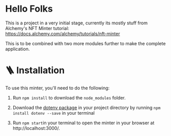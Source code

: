 # Hello Folks
This is a project in a very initial stage, currently its mostly stuff from Alchemy's NFT Minter tutorial: https://docs.alchemy.com/alchemy/tutorials/nft-minter

This is to be combined with two more modules further to make the complete application. 

# 🪜 Installation
To use this minter, you'll need to do the following:

1. Run `npm install` to download the `node_modules` folder.
2. Download the [dotenv package](https://www.npmjs.com/package/dotenv) in your project directory by running `npm install dotenv --save` in your terminal

4. Run `npm start`in your terminal to open the minter in your browser at http://localhost:3000/.

